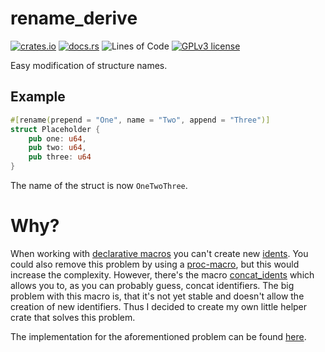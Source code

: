 # rename_derive

[![crates.io](https://img.shields.io/crates/v/rename_derive.svg)](https://crates.io/crates/rename_derive)
[![docs.rs](https://docs.rs/rename_derive/badge.svg)](https://docs.rs/rename_derive)
![Lines of Code](https://tokei.rs/b1/github/not-matthias/rename_derive)
[![GPLv3 license](https://img.shields.io/badge/License-GPLv3-blue.svg)](https://github.com/not-matthias/rename_derive/blob/master/LICENSE)

Easy modification of structure names.

## Example

```rust
#[rename(prepend = "One", name = "Two", append = "Three")]
struct Placeholder {
    pub one: u64,
    pub two: u64,
    pub three: u64
}
```
The name of the struct is now `OneTwoThree`. 

# Why?

When working with [declarative macros](https://doc.rust-lang.org/book/ch19-06-macros.html#declarative-macros-with-macro_rules-for-general-metaprogramming) you can't create new [idents](https://doc.rust-lang.org/reference/identifiers.html). You could also remove this problem by using a [proc-macro](https://doc.rust-lang.org/reference/procedural-macros.html), but this would increase the complexity. However, there's the macro [concat_idents](https://doc.rust-lang.org/std/macro.concat_idents.html) which allows you to, as you can probably guess, concat identifiers. The big problem with this macro is, that it's not yet stable and doesn't allow the creation of new identifiers. Thus I decided to create my own little helper crate that solves this problem. 

The implementation for the aforementioned problem can be found [here](./examples/macro.rs).
